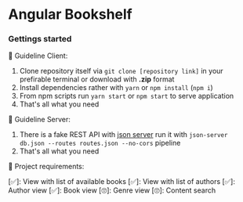 # Angular Bookshelf
### Gettings started

🚀 Guideline Client:

  1. Clone repository itself via ```git clone [repository link]``` in your prefirable terminal or download with **.zip** format
  2. Install dependencies rather with ```yarn``` or ```npm install``` (```npm i```)
  3. From npm scripts run ```yarn start``` or ```npm start``` to serve application
  4. That's all what you need

🚀 Guideline Server:
  
  1. There is a fake REST API with [json server](https://github.com/typicode/json-server) run it with ```json-server db.json --routes routes.json --no-cors``` pipeline
  2. That's all what you need
  
🚀 Project requirements:
  
  [✅]: View with list of available books
  [✅]: View with list of authors
  [✅]: Author view
  [✅]: Book view
  [🙄]: Genre view
  [🙄]: Content search
  
